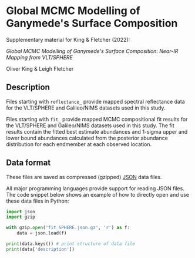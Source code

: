# Global MCMC Modelling of Ganymede's Surface Composition
Supplementary material for King & Fletcher (2022):

*Global MCMC Modelling of Ganymede's Surface Composition: Near-IR Mapping from VLT/SPHERE*

Oliver King & Leigh Fletcher

## Description
Files starting with `reflectance_` provide mapped spectral reflectance data for the VLT/SPHERE and Galileo/NIMS datasets used in this study.

Files starting with `fit_` provide mapped MCMC compositional fit results for the VLT/SPHERE and Galileo/NIMS datasets used in this study. The fit results contain the fitted best estimate abundances and 1-sigma upper and lower bound abundances calculated from the posterior abundance distribution for each endmember at each observed location.


## Data format
These files are saved as compressed (gzipped) [JSON](https://www.json.org) data files.

All major programming languages provide support for reading JSON files. The code snippet below shows an example of how to directly open and use these data files in Python:
```python
import json
import gzip

with gzip.open('fit_SPHERE.json.gz', 'r') as f:
    data = json.load(f)

print(data.keys()) # print structure of data file
print(data['description'])
```
